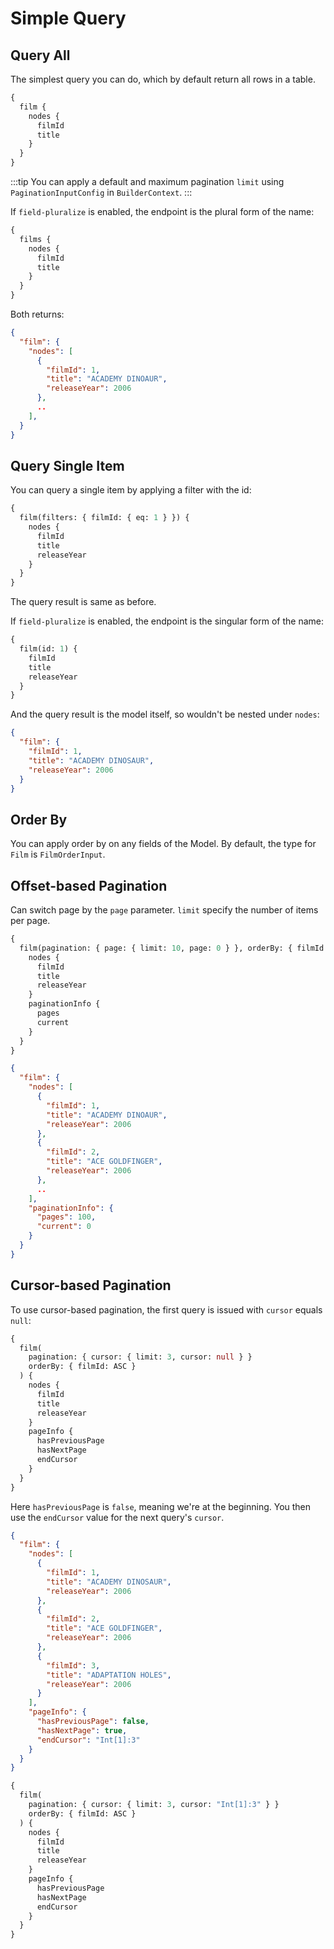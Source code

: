 # Simple Query

## Query All

The simplest query you can do, which by default return all rows in a table.

```graphql
{
  film {
    nodes {
      filmId
      title
    }
  }
}
```

:::tip
You can apply a default and maximum pagination `limit` using `PaginationInputConfig` in `BuilderContext`.
:::

If `field-pluralize` is enabled, the endpoint is the plural form of the name:

```graphql
{
  films {
    nodes {
      filmId
      title
    }
  }
}
```

Both returns:

```json
{
  "film": {
    "nodes": [
      {
        "filmId": 1,
        "title": "ACADEMY DINOAUR",
        "releaseYear": 2006
      },
      ..
    ],
  }
}
```

## Query Single Item

You can query a single item by applying a filter with the id:

```graphql
{
  film(filters: { filmId: { eq: 1 } }) {
    nodes {
      filmId
      title
      releaseYear
    }
  }
}
```

The query result is same as before.

If `field-pluralize` is enabled, the endpoint is the singular form of the name:

```graphql
{
  film(id: 1) {
    filmId
    title
    releaseYear
  }
}
```

And the query result is the model itself, so wouldn't be nested under `nodes`:

```json
{
  "film": {
    "filmId": 1,
    "title": "ACADEMY DINOSAUR",
    "releaseYear": 2006
  }
}
```

## Order By

You can apply order by on any fields of the Model. By default, the type for `Film` is `FilmOrderInput`.

## Offset-based Pagination

Can switch page by the `page` parameter. `limit` specify the number of items per page.

```graphql
{
  film(pagination: { page: { limit: 10, page: 0 } }, orderBy: { filmId: ASC }) {
    nodes {
      filmId
      title
      releaseYear
    }
    paginationInfo {
      pages
      current
    }
  }
}
```

```json
{
  "film": {
    "nodes": [
      {
        "filmId": 1,
        "title": "ACADEMY DINOAUR",
        "releaseYear": 2006
      },
      {
        "filmId": 2,
        "title": "ACE GOLDFINGER",
        "releaseYear": 2006
      },
      ..
    ],
    "paginationInfo": {
      "pages": 100,
      "current": 0
    }
  }
}
```

## Cursor-based Pagination

To use cursor-based pagination, the first query is issued with `cursor` equals `null`:

```graphql
{
  film(
    pagination: { cursor: { limit: 3, cursor: null } }
    orderBy: { filmId: ASC }
  ) {
    nodes {
      filmId
      title
      releaseYear
    }
    pageInfo {
      hasPreviousPage
      hasNextPage
      endCursor
    }
  }
}
```

Here `hasPreviousPage` is `false`, meaning we're at the beginning. You then use the `endCursor` value for the next query's `cursor`.

```json
{
  "film": {
    "nodes": [
      {
        "filmId": 1,
        "title": "ACADEMY DINOSAUR",
        "releaseYear": 2006
      },
      {
        "filmId": 2,
        "title": "ACE GOLDFINGER",
        "releaseYear": 2006
      },
      {
        "filmId": 3,
        "title": "ADAPTATION HOLES",
        "releaseYear": 2006
      }
    ],
    "pageInfo": {
      "hasPreviousPage": false,
      "hasNextPage": true,
      "endCursor": "Int[1]:3"
    }
  }
}
```

```graphql
{
  film(
    pagination: { cursor: { limit: 3, cursor: "Int[1]:3" } }
    orderBy: { filmId: ASC }
  ) {
    nodes {
      filmId
      title
      releaseYear
    }
    pageInfo {
      hasPreviousPage
      hasNextPage
      endCursor
    }
  }
}
```
